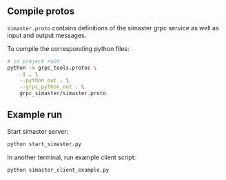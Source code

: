 ## Compile protos
`simaster.proto` contains definitions of the simaster grpc service as well as input and output messages.

To compile the corresponding python files:
```bash
# in project root:
python -m grpc_tools.protoc \
    -I . \
    --python_out . \
    --grpc_python_out . \
    grpc_simaster/simaster.proto
```

## Example run
Start simaster server:
```bash
python start_simaster.py
```

In another terminal, run example client script:
```bash
python simaster_client_example.py
```
